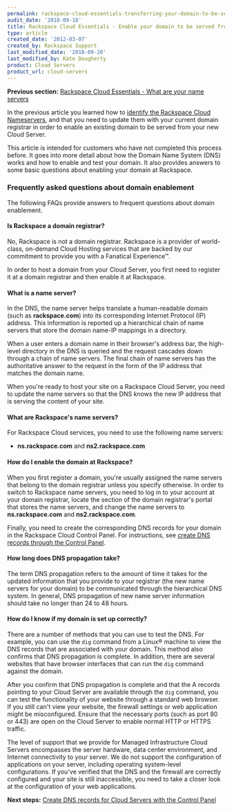 ```yaml
---
permalink: rackspace-cloud-essentials-transferring-your-domain-to-be-served-from-rackspace-cloud/
audit_date: '2018-09-18'
title: Rackspace Cloud Essentials - Enable your domain to be served from Rackspace Cloud
type: article
created_date: '2012-03-07'
created_by: Rackspace Support
last_modified_date: '2018-09-20'
last_modified_by: Kate Dougherty
product: Cloud Servers
product_url: cloud-servers
---
```


**Previous section:** [Rackspace Cloud Essentials - What are your name
servers](/support/how-to/rackspace-cloud-essentials-what-are-your-name-servers)

In the previous article you learned how to [identify the Rackspace Cloud
Nameservers](/support/how-to/rackspace-cloud-essentials-what-are-your-name-servers),
and that you need to update them with your current domain registrar
in order to enable an existing domain to be served from your new Cloud
Server.

This article is intended for customers who have not completed this process
before. It goes into more detail about how the Domain Name System (DNS) works
and how to enable and test your domain. It also provides answers to some basic
questions about enabling your domain at Rackspace.

### Frequently asked questions about domain enablement

The following FAQs provide answers to frequent questions about domain
enablement.

#### Is Rackspace a domain registrar?

No, Rackspace is not a domain registrar. Rackspace is a provider of
world-class, on-demand Cloud Hosting services that are backed by our
commitment to provide you with a Fanatical Experience&trade;.

In order to host a domain from your Cloud Server, you first need to
register it at a domain registrar and then enable it at Rackspace.

#### What is a name server?

In the DNS, the name server helps translate a human-readable domain (such
as **rackspace.com**) into its corresponding Internet Protocol (IP) address.
This information is reported up a hierarchical chain of name servers that
store the domain name-IP mappings in a directory.

When a user enters a domain name in their browser's address bar, the high-level
directory in the DNS is queried and the request cascades down through a chain
of name servers. The final chain of name servers has the authoritative answer
to the request in the form of the IP address that matches the domain name.

When you're ready to host your site on a Rackspace Cloud Server, you need to
update the name servers so that the DNS knows the new IP address that is
serving the content of your site.

#### What are Rackspace's name servers?

For Rackspace Cloud services, you need to use the following name servers:

- **ns.rackspace.com** and **ns2.rackspace.com**

#### How do I enable the domain at Rackspace?

When you first register a domain, you're usually assigned the
name servers that belong to the domain registrar unless you specify
otherwise. In order to switch to Rackspace name servers, you need to log
in to your account at your domain registrar, locate the section of the
domain registrar's portal that stores the name servers, and change the name
servers to **ns.rackspace.com** and **ns2.rackspace.com**.

Finally, you need to create the corresponding DNS records for your domain in
the Rackspace Cloud Control Panel. For instructions, see [create DNS records
through the Control
Panel](/support/how-to/create-dns-records-for-cloud-servers-with-the-control-panel).

#### How long does DNS propagation take?

The term DNS propagation refers to the amount of time it takes for the updated
information that you provide to your registrar (the new name servers for your
domain) to be communicated through the hierarchical DNS system. In general, DNS
propagation of new name server information should take no longer than
24 to 48 hours.

#### How do I know if my domain is set up correctly?

There are a number of methods that you can use to test the DNS. For example,
you can use the `dig` command from a Linux&reg; machine to view the DNS records
that are associated with your domain. This method also confirms that DNS
propagation is complete. In addition, there are several websites that have
browser interfaces that can run the `dig` command against the domain.

After you confirm that DNS propagation is complete and that the A records
pointing to your Cloud Server are available through the `dig` command, you can
test the functionality of your website through a standard web browser. If you
still can't view your website, the firewall settings or web application might
be misconfigured. Ensure that the necessary ports (such as port 80 or 443) are
open on the Cloud Server to enable normal HTTP or HTTPS traffic.

The level of support that we provide for Managed Infrastructure Cloud Servers
encompasses the server hardware, data center environment, and
Internet connectivity to your server. We do not support the
configuration of applications on your server, including operating system-level
configurations. If you've verified that the DNS and the firewall are
correctly configured and your site is still inaccessible, you need
to take a closer look at the configuration of your web applications.

**Next steps:** [Create DNS records for Cloud Servers with the Control
Panel](/support/how-to/create-dns-records-for-cloud-servers-with-the-control-panel)
